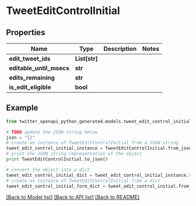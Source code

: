 # TweetEditControlInitial


## Properties

Name | Type | Description | Notes
------------ | ------------- | ------------- | -------------
**edit_tweet_ids** | **List[str]** |  | 
**editable_until_msecs** | **str** |  | 
**edits_remaining** | **str** |  | 
**is_edit_eligible** | **bool** |  | 

## Example

```python
from twitter_openapi_python_generated.models.tweet_edit_control_initial import TweetEditControlInitial

# TODO update the JSON string below
json = "{}"
# create an instance of TweetEditControlInitial from a JSON string
tweet_edit_control_initial_instance = TweetEditControlInitial.from_json(json)
# print the JSON string representation of the object
print TweetEditControlInitial.to_json()

# convert the object into a dict
tweet_edit_control_initial_dict = tweet_edit_control_initial_instance.to_dict()
# create an instance of TweetEditControlInitial from a dict
tweet_edit_control_initial_form_dict = tweet_edit_control_initial.from_dict(tweet_edit_control_initial_dict)
```
[[Back to Model list]](../README.md#documentation-for-models) [[Back to API list]](../README.md#documentation-for-api-endpoints) [[Back to README]](../README.md)


